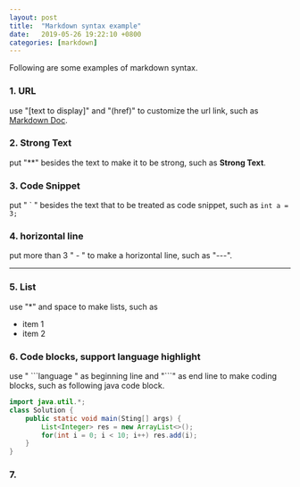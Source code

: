 ```yaml
---
layout: post
title:  "Markdown syntax example"
date:   2019-05-26 19:22:10 +0800
categories: [markdown]
---
```


Following are some examples of markdown syntax.

### 1. URL
use "[text to display]" and "(href)" to customize the url link, such as [Markdown Doc](http://www.markdown.cn/).

### 2. Strong Text
put "\*\*" besides the text to make it to be strong, such as **Strong Text**.

### 3. Code Snippet
put " \` " besides the text that to be treated as code snippet, such as `int a = 3;`

### 4. horizontal line
put more than 3 " - " to make a horizontal line, such as "\-\-\-".

--- 

### 5. List
use "\*" and space to make lists, such as
* item 1
* item 2

### 6. Code blocks, support language highlight
use " \`\`\`language " as beginning line and "\`\`\`" as end line to make coding blocks, such as following java code block.
```java
import java.util.*;
class Solution {
    public static void main(Sting[] args) {
        List<Integer> res = new ArrayList<>();
        for(int i = 0; i < 10; i++) res.add(i);
    }
}
``` 
### 7.
